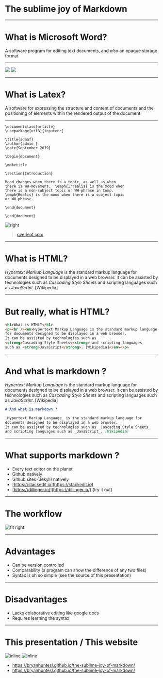 # The sublime joy of Markdown

---

# What is Microsoft Word? 

A software program for editing text documents, and _also_ an opaque storage format

---

![](hello-this-is-word.png)
![](word-doc-storage.png)

---

# What is Latex?

A software for expressing the structure and content of documents and the positioning of elements within the rendered output of the document.

---

```
\documentclass{article}
\usepackage[utf8]{inputenc}

\title{sdaaf}
\author{admin }
\date{September 2019}

\begin{document}

\maketitle

\section{Introduction}

Mood changes when there is a topic, as well as when
there is WH-movement.  \emph{Irrealis} is the mood when
there is a non-subject topic or WH-phrase in Comp.
\emph{Realis} is the mood when there is a subject topic
or WH-phrase.

\end{document}

\end{document}

```

![right](latex-output.png)

> [overleaf.com](https://www.overleaf.com)

---

# What is HTML? 

_Hypertext Markup Language_ is the standard markup language for documents designed to be displayed in a web browser. 
It can be assisted by technologies such as _Cascading Style Sheets_ and scripting languages such as _JavaScript_. [Wikipedia]

---

# But really, what is HTML?

```html
<h1>What is HTML?</h1>
<p><br /><em>Hypertext Markup Language is the standard markup language 
for documents designed to be displayed in a web browser. 
It can be assisted by technologies such as 
<strong>Cascading Style Sheets</strong> and scripting languages 
such as <strong>JavaScript</strong>. [Wikipedia]</em></p>
```

---

# And what is markdown ?

_Hypertext Markup Language_ is the standard markup language for 
documents designed to be displayed in a web browser.
It can be assisted by technologies such as _Cascading Style Sheets_ 
and scripting languages such as _JavaScript_. [Wikipedia]


```markdown
# And what is markdown ?

_Hypertext Markup Language_ is the standard markup language for 
documents designed to be displayed in a web browser.
It can be assisted by technologies such as _Cascading Style Sheets_ 
and scripting languages such as _JavaScript_. [Wikipedia]

```

---

# What supports markdown ?

* Every text editor on the planet
* Github natively
* Github sites (Jekyll) natively
* [https://stackedit.io](https://stackedit.io)
* [https://dillinger.io/](https://dillinger.io/) (try it out)

---

# The workflow

![fit right](markdown-flow.png)

---

# Advantages 

* Can be version controlled
* Comparability (a program can show the difference of any two files)
* Syntax is oh so simple (see the source of this presentation)

---

# Disadvantages

* Lacks colaborative editing like google docs 
* Requires learning the syntax

--- 

# This presentation / This website

![inline](this-presentation.png)
![inline](this-website.png)

* https://bryanhuntesl.github.io/the-sublime-joy-of-markdown/
* https://bryanhuntesl.github.io/the-sublime-joy-of-markdown/

